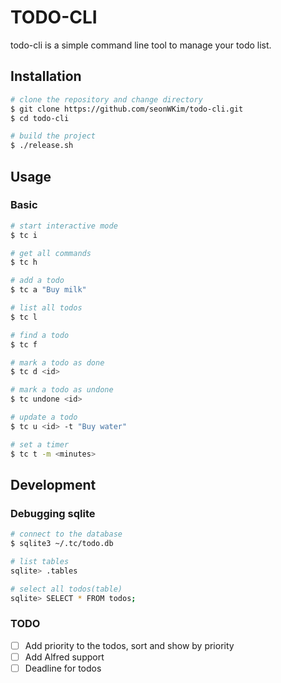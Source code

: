 # TODO-CLI 

todo-cli is a simple command line tool to manage your todo list. 

## Installation 

```bash
# clone the repository and change directory  
$ git clone https://github.com/seonWKim/todo-cli.git 
$ cd todo-cli 

# build the project 
$ ./release.sh
```
                    
## Usage 
                
### Basic 
```bash
# start interactive mode   
$ tc i 

# get all commands 
$ tc h 

# add a todo 
$ tc a "Buy milk"

# list all todos
$ tc l 

# find a todo
$ tc f

# mark a todo as done
$ tc d <id>

# mark a todo as undone
$ tc undone <id>

# update a todo
$ tc u <id> -t "Buy water"

# set a timer
$ tc t -m <minutes>      
``` 

## Development 

### Debugging sqlite  
```bash
# connect to the database 
$ sqlite3 ~/.tc/todo.db

# list tables 
sqlite> .tables 

# select all todos(table)  
sqlite> SELECT * FROM todos;  
```

### TODO 
- [ ] Add priority to the todos, sort and show by priority
- [ ] Add Alfred support 
- [ ] Deadline for todos 
